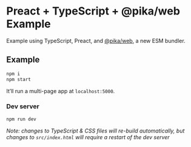 # Preact + TypeScript + @pika/web Example

Example using TypeScript, Preact, and [@pika/web][@pika/web], a new ESM bundler.

## Example

```bash
npm i
npm start
```

It’ll run a multi-page app at `localhost:5000`.

### Dev server

```bash
npm run dev
```

_Note: changes to TypeScript & CSS files will re-build automatically, but
changes to `src/index.html` will require a restart of the dev server_

[@pika/web]: https://github.com/pikapkg/web
[babel-plugin]: https://github.com/dangodev/babel-plugin-import-pika-web
